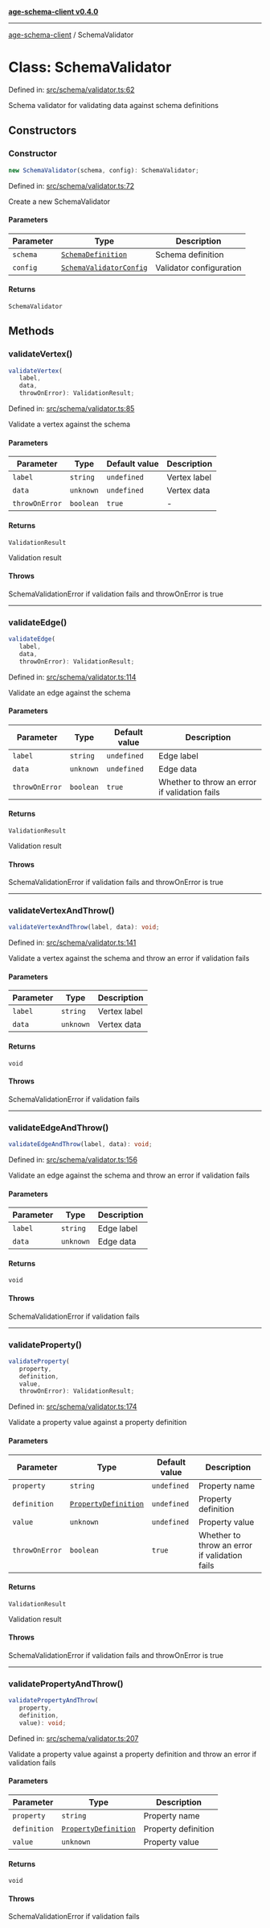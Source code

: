 [**age-schema-client v0.4.0**](../index.md)

***

[age-schema-client](../index.md) / SchemaValidator

# Class: SchemaValidator

Defined in: [src/schema/validator.ts:62](https://github.com/standardbeagle/ageSchemaClient/blob/main/src/schema/validator.ts#L62)

Schema validator for validating data against schema definitions

## Constructors

### Constructor

```ts
new SchemaValidator(schema, config): SchemaValidator;
```

Defined in: [src/schema/validator.ts:72](https://github.com/standardbeagle/ageSchemaClient/blob/main/src/schema/validator.ts#L72)

Create a new SchemaValidator

#### Parameters

| Parameter | Type | Description |
| ------ | ------ | ------ |
| `schema` | [`SchemaDefinition`](../interfaces/SchemaDefinition.md) | Schema definition |
| `config` | [`SchemaValidatorConfig`](../interfaces/SchemaValidatorConfig.md) | Validator configuration |

#### Returns

`SchemaValidator`

## Methods

### validateVertex()

```ts
validateVertex(
   label, 
   data, 
   throwOnError): ValidationResult;
```

Defined in: [src/schema/validator.ts:85](https://github.com/standardbeagle/ageSchemaClient/blob/main/src/schema/validator.ts#L85)

Validate a vertex against the schema

#### Parameters

| Parameter | Type | Default value | Description |
| ------ | ------ | ------ | ------ |
| `label` | `string` | `undefined` | Vertex label |
| `data` | `unknown` | `undefined` | Vertex data |
| `throwOnError` | `boolean` | `true` | - |

#### Returns

`ValidationResult`

Validation result

#### Throws

SchemaValidationError if validation fails and throwOnError is true

***

### validateEdge()

```ts
validateEdge(
   label, 
   data, 
   throwOnError): ValidationResult;
```

Defined in: [src/schema/validator.ts:114](https://github.com/standardbeagle/ageSchemaClient/blob/main/src/schema/validator.ts#L114)

Validate an edge against the schema

#### Parameters

| Parameter | Type | Default value | Description |
| ------ | ------ | ------ | ------ |
| `label` | `string` | `undefined` | Edge label |
| `data` | `unknown` | `undefined` | Edge data |
| `throwOnError` | `boolean` | `true` | Whether to throw an error if validation fails |

#### Returns

`ValidationResult`

Validation result

#### Throws

SchemaValidationError if validation fails and throwOnError is true

***

### validateVertexAndThrow()

```ts
validateVertexAndThrow(label, data): void;
```

Defined in: [src/schema/validator.ts:141](https://github.com/standardbeagle/ageSchemaClient/blob/main/src/schema/validator.ts#L141)

Validate a vertex against the schema and throw an error if validation fails

#### Parameters

| Parameter | Type | Description |
| ------ | ------ | ------ |
| `label` | `string` | Vertex label |
| `data` | `unknown` | Vertex data |

#### Returns

`void`

#### Throws

SchemaValidationError if validation fails

***

### validateEdgeAndThrow()

```ts
validateEdgeAndThrow(label, data): void;
```

Defined in: [src/schema/validator.ts:156](https://github.com/standardbeagle/ageSchemaClient/blob/main/src/schema/validator.ts#L156)

Validate an edge against the schema and throw an error if validation fails

#### Parameters

| Parameter | Type | Description |
| ------ | ------ | ------ |
| `label` | `string` | Edge label |
| `data` | `unknown` | Edge data |

#### Returns

`void`

#### Throws

SchemaValidationError if validation fails

***

### validateProperty()

```ts
validateProperty(
   property, 
   definition, 
   value, 
   throwOnError): ValidationResult;
```

Defined in: [src/schema/validator.ts:174](https://github.com/standardbeagle/ageSchemaClient/blob/main/src/schema/validator.ts#L174)

Validate a property value against a property definition

#### Parameters

| Parameter | Type | Default value | Description |
| ------ | ------ | ------ | ------ |
| `property` | `string` | `undefined` | Property name |
| `definition` | [`PropertyDefinition`](../interfaces/PropertyDefinition.md) | `undefined` | Property definition |
| `value` | `unknown` | `undefined` | Property value |
| `throwOnError` | `boolean` | `true` | Whether to throw an error if validation fails |

#### Returns

`ValidationResult`

Validation result

#### Throws

SchemaValidationError if validation fails and throwOnError is true

***

### validatePropertyAndThrow()

```ts
validatePropertyAndThrow(
   property, 
   definition, 
   value): void;
```

Defined in: [src/schema/validator.ts:207](https://github.com/standardbeagle/ageSchemaClient/blob/main/src/schema/validator.ts#L207)

Validate a property value against a property definition and throw an error if validation fails

#### Parameters

| Parameter | Type | Description |
| ------ | ------ | ------ |
| `property` | `string` | Property name |
| `definition` | [`PropertyDefinition`](../interfaces/PropertyDefinition.md) | Property definition |
| `value` | `unknown` | Property value |

#### Returns

`void`

#### Throws

SchemaValidationError if validation fails
